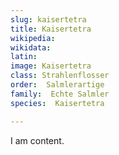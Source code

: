 ```yaml
---
slug: kaisertetra
title: Kaisertetra
wikipedia: 
wikidata: 
latin:
image: Kaisertetra
class: Strahlenflosser
order:  Salmlerartige
family:  Echte Salmler
species:  Kaisertetra

---
```


I am content.
